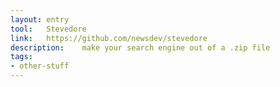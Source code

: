 ```yaml
---
layout: entry
tool:	Stevedore
link:	https://github.com/newsdev/stevedore
description:	make your search engine out of a .zip file
tags:
- other-stuff	
---
```

